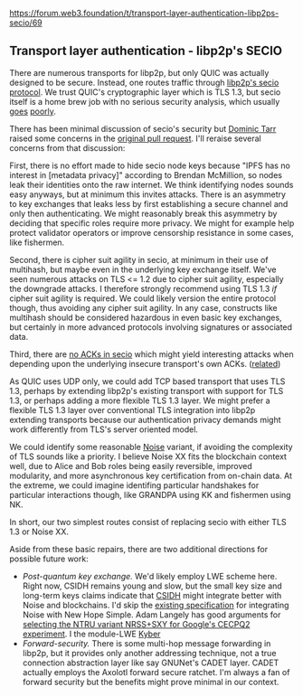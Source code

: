 https://forum.web3.foundation/t/transport-layer-authentication-libp2ps-secio/69



## Transport layer authentication - libp2p's SECIO

There are numerous transports for libp2p, but only QUIC was actually designed to be secure.  Instead, one routes traffic through [libp2p's secio protocol](https://github.com/libp2p/specs/pull/106).  We trust QUIC's cryptographic layer which is TLS 1.3, but secio itself is a home brew job with no serious security analysis, which usually [goes](https://github.com/tendermint/tendermint/issues/3010) [poorly](https://github.com/tendermint/kms/issues/111).  

There has been minimal discussion of secio's security but [Dominic Tarr](https://github.com/auditdrivencrypto/secure-channel/blob/master/prior-art.md#ipfss-secure-channel) raised some concerns in the [original pull request](https://github.com/ipfs/go-ipfs/pull/34).  I'll reraise several concerns from that discussion: 

First, there is no effort made to hide secio node keys because "IPFS has no interest in [metadata privacy]" according to Brendan McMillion, so nodes leak their identities onto the raw internet.  We think identifying nodes sounds easy anyways, but at minimum this invites attacks.  There is an asymmetry to key exchanges that leaks less by first establishing a secure channel and only then authenticating.  We might reasonably break this asymmetry by deciding that specific roles require more privacy.  We might for example help protect validator operators or improve censorship resistance in some cases, like fishermen. 

Second, there is cipher suit agility in secio, at minimum in their use of multihash, but maybe even in the underlying key exchange itself.  We've seen numerous attacks on TLS <= 1.2 due to cipher suit agility, especially the downgrade attacks.  I therefore strongly recommend using TLS 1.3 *if* cipher suit agility is required.  We could likely version the entire protocol though, thus avoiding any cipher suit agility.  In any case, constructs like multihash should be considered hazardous in even basic key exchanges, but certainly in more advanced protocols involving signatures or associated data.

Third, there are [no ACKs in secio](https://github.com/libp2p/go-libp2p-secio/issues/12) which might yield interesting attacks when depending upon the underlying insecure transport's own ACKs.  ([related](https://github.com/OpenBazaar/openbazaar-go/issues/483))

As QUIC uses UDP only, we could add TCP based transport that uses TLS 1.3, perhaps by extending libp2p's existing transport with support for TLS 1.3, or perhaps adding a more flexible TLS 1.3 layer.  We might prefer a flexible TLS 1.3 layer over conventional TLS integration into libp2p extending transports because our authentication privacy demands might work differently from TLS's server oriented model.  

We could identify some reasonable [Noise](https://noiseprotocol.org/noise.html) variant, if avoiding the complexity of TLS sounds like a priority.  I believe Noise XX fits the blockchain context well, due to Alice and Bob roles being easily reversible, improved modularity, and more asynchronous key certification from on-chain data.  At the extreme, we could imagine identifing particular handshakes for particular interactions though, like GRANDPA using KK and fishermen using NK.

In short, our two simplest routes consist of replacing secio with either TLS 1.3 or Noise XX. 

Aside from these basic repairs, there are two additional directions for possible future work:

 - *Post-quantum key exchange.*  We'd likely employ LWE scheme here.  Right now, CSIDH remains young and slow, but the small key size and long-term keys claims indicate that   [CSIDH](https://www.esat.kuleuven.be/cosic/csidh-post-quantum-key-exchange-using-isogeny-based-group-actions/) might integrate better with Noise and blockchains.  I'd skip the [existing specification](https://github.com/noiseprotocol/noise_wiki/wiki/Post-Quantum-Noise-with-New-Hope) for integrating Noise with New Hope Simple.  Adam Langely has good arguments for [selecting the NTRU variant NRSS+SXY for Google's CECPQ2 experiment](https://www.imperialviolet.org/2018/12/12/cecpq2.html).  I  the module-LWE [Kyber](https://pq-crystals.org/kyber/)
 - *Forward-security.*  There is some multi-hop message forwarding in libp2p, but it provides only another addressing technique, not a true connection abstraction layer like say GNUNet's CADET layer.  CADET actually employs the Axolotl forward secure ratchet.  I'm always a fan of forward security but the benefits might prove minimal in our context.
 

